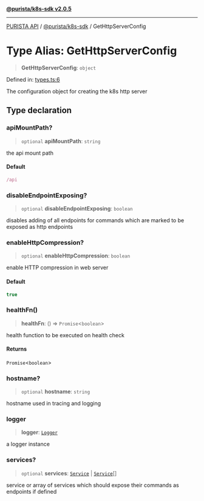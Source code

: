[**@purista/k8s-sdk v2.0.5**](../README.md)

***

[PURISTA API](../../../packages.md) / [@purista/k8s-sdk](../README.md) / GetHttpServerConfig

# Type Alias: GetHttpServerConfig

> **GetHttpServerConfig**: `object`

Defined in: [types.ts:6](https://github.com/puristajs/purista/blob/master/packages/k8s-sdk/src/types.ts#L6)

The configuration object for creating the k8s http server

## Type declaration

### apiMountPath?

> `optional` **apiMountPath**: `string`

the api mount path

#### Default

```ts
/api
```

### disableEndpointExposing?

> `optional` **disableEndpointExposing**: `boolean`

disables adding of all  endpoints for commands which are marked to be exposed as http endpoints

### enableHttpCompression?

> `optional` **enableHttpCompression**: `boolean`

enable HTTP compression in web server

#### Default

```ts
true
```

### healthFn()

> **healthFn**: () => `Promise`\<`boolean`\>

health function to be executed on health check

#### Returns

`Promise`\<`boolean`\>

### hostname?

> `optional` **hostname**: `string`

hostname used in tracing and logging

### logger

> **logger**: [`Logger`](../../core/classes/Logger.md)

a logger instance

### services?

> `optional` **services**: [`Service`](../../core/classes/Service.md) \| [`Service`](../../core/classes/Service.md)[]

service or array of services which should expose their commands as endpoints if defined
